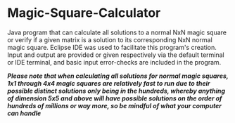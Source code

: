 # Magic-Square-Calculator
Java program that can calculate all solutions to a normal NxN magic square or verify if a given matrix is a solution to its corresponding NxN normal magic square. Eclipse IDE 
was used to facilitate this program's creation. Input and output are provided or given respectively via the default terminal or IDE terminal, and basic input error-checks are included in the program. 

***Please note that when calculating all solutions for normal magic squares, 1x1 through 4x4 magic squares are relatively fast to run due to their possible distinct solutions only being in the hundreds, whereby anything of dimension 5x5 and above will have possible solutions on the order of hundreds of millions or way more, so be mindful of what your computer can handle***

